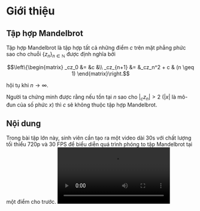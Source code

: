 # Giới thiệu
## Tập hợp Mandelbrot
Tập hợp Mandelbrot là tập hợp tất cả những điểm $c$ trên mặt phẳng phức sao cho chuỗi $\{z_{n}\}_{n \in \mathbb{N}}$ được định nghĩa bởi
```math
\left\{\begin{matrix}
_cz_0 &= &c &\\ 
_cz_{n+1} &= &_cz_n^2 + c & (n \geq 1) 
\end{matrix}\right.
```
hội tụ khi $n \rightarrow \infty$.

Người ta chứng minh được rằng nếu tồn tại $n$ sao cho $|_cz_n| > 2$ ($|x|$ là mô-đun của số phức $x$) thì $c$ sẽ không thuộc tập hợp Mandelbrot.
## Nội dung
Trong bài tập lớn này, sinh viên cần tạo ra một video dài 30s với chất lượng tối thiểu 720p và 30 FPS để biểu diễn quá trình phóng to tập Mandelbrot tại một điểm cho trước.
![Minh họa](../media/bw20.mp4)